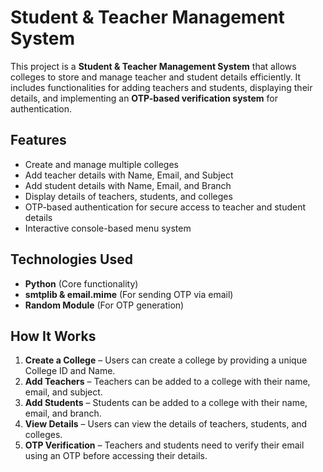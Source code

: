 # Student & Teacher Management System  

This project is a **Student & Teacher Management System** that allows colleges to store and manage teacher and student details efficiently. It includes functionalities for adding teachers and students, displaying their details, and implementing an **OTP-based verification system** for authentication.  

## Features  

- Create and manage multiple colleges  
- Add teacher details with Name, Email, and Subject  
- Add student details with Name, Email, and Branch  
- Display details of teachers, students, and colleges  
- OTP-based authentication for secure access to teacher and student details  
- Interactive console-based menu system  

## Technologies Used  

- **Python** (Core functionality)  
- **smtplib & email.mime** (For sending OTP via email)  
- **Random Module** (For OTP generation)  

## How It Works  

1. **Create a College** – Users can create a college by providing a unique College ID and Name.  
2. **Add Teachers** – Teachers can be added to a college with their name, email, and subject.  
3. **Add Students** – Students can be added to a college with their name, email, and branch.  
4. **View Details** – Users can view the details of teachers, students, and colleges.  
5. **OTP Verification** – Teachers and students need to verify their email using an OTP before accessing their details.  
